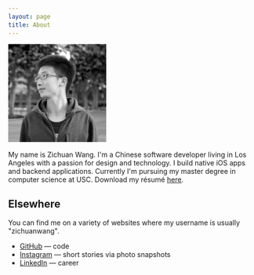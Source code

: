 ```yaml
---
layout: page
title: About
---
```


<div class="avatar">
    <img src="/res/avatar_black_white.png" alt="" width="200" height="200">
    <div class="avatar_info">
        <p>My name is Zichuan Wang. I'm a Chinese software developer living in Los Angeles with a passion for design and technology. I build native iOS apps and   backend applications. Currently I'm pursuing my master degree in computer science at USC. Download my résumé <a href="/res/resume.pdf">here</a>.</p>
    </div>
</div>

## Elsewhere

You can find me on a variety of websites where my username is usually "zichuanwang".

- [GitHub](https://github.com/zichuanwang) — code
- [Instagram](http://instagram.com/zichuanwang) — short stories via photo snapshots
- [LinkedIn](http://www.linkedin.com/in/zichuanwang) — career
